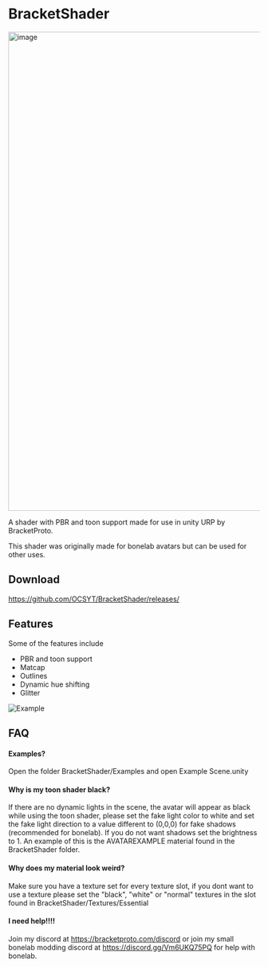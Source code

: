
# BracketShader

<img width="960" alt="image" src="https://user-images.githubusercontent.com/69521768/194712970-47fdfa8f-51f8-4563-b22d-a4b19b9c509e.png">

A shader with PBR and toon support made for
 use in unity URP by BracketProto.

This shader was originally made for bonelab avatars but can be used for other uses.


## Download
https://github.com/OCSYT/BracketShader/releases/
## Features
Some of the features include
- PBR and toon support
- Matcap
- Outlines
- Dynamic hue shifting
- Glitter

![Example](https://user-images.githubusercontent.com/69521768/194445500-fef27788-fe40-4dd1-807b-c9473a999004.png)


## FAQ

#### Examples?

Open the folder BracketShader/Examples and open Example Scene.unity

#### Why is my toon shader black?

If there are no dynamic lights in the scene, 
the avatar will appear as black while using the toon shader, 
please set the fake light color to white and set the fake light direction to a value different to (0,0,0) for fake shadows (recommended for bonelab).
If you do not want shadows set the brightness to 1.
An example of this is the AVATAREXAMPLE 
material found in the BracketShader folder.

#### Why does my material look weird?
Make sure  you have a texture set for every 
texture slot, if you dont want to use a texture 
please set the "black", "white" or "normal"
 textures in the slot found in
 BracketShader/Textures/Essential

#### I need help!!!!

Join my discord at
 https://bracketproto.com/discord
or join my small bonelab modding discord
 at https://discord.gg/Vm6UKQ75PQ for help with bonelab.

